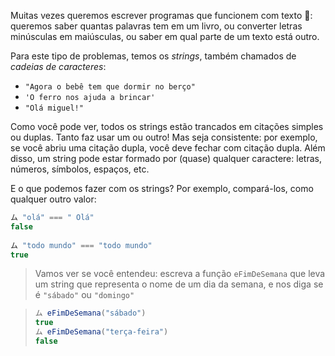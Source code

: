 Muitas vezes queremos escrever programas que funcionem com texto :page_facing_up:: queremos saber quantas palavras tem em um livro, ou converter letras minúsculas em maiúsculas, ou saber em qual parte de um texto está outro.

Para este tipo de problemas, temos os _strings_, também chamados de _cadeias de caracteres_:

* `"Agora o bebê tem que dormir no berço"`
* `'O ferro nos ajuda a brincar'`
* `"Olá miguel!"`

Como você pode ver, todos os strings estão trancados em citações simples ou duplas. Tanto faz usar um ou outro! Mas seja consistente: por exemplo, se você abriu uma citação dupla, você deve fechar com citação dupla. Além disso, um string pode estar formado por (quase) qualquer caractere: letras, números, símbolos, espaços, etc.

E o que podemos fazer com os strings? Por exemplo, compará-los, como  qualquer outro valor:

``` javascript
ム "olá" === " Olá"
false
 
ム "todo mundo" === "todo mundo"
true
```

> Vamos ver se você entendeu: escreva a função `eFimDeSemana` que leva um string que representa o nome de um dia da semana, e nos diga se é `"sábado"` ou `"domingo"`

> ```javascript
> ム eFimDeSemana("sábado")
> true
> ム eFimDeSemana("terça-feira")
> false
> ```
